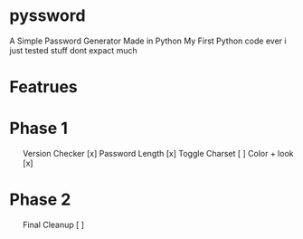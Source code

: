 # pyssword

A Simple Password Generator Made in Python
My First Python code ever i just tested stuff
dont expact much

# Featrues

  <h1> Phase 1 </h1>
 <ul>
  Version Checker [x]
  Password Length [x]
  Toggle Charset  [ ]
  Color + look    [x]
 </ul>
 
 <h1> Phase 2 </h1>
 <ul>
  Final Cleanup   [ ]
 </ul>
